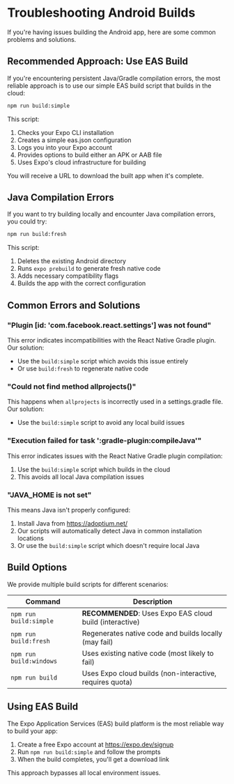 # Troubleshooting Android Builds

If you're having issues building the Android app, here are some common problems and solutions.

## Recommended Approach: Use EAS Build

If you're encountering persistent Java/Gradle compilation errors, the most reliable approach is to use our simple EAS build script that builds in the cloud:

```bash
npm run build:simple
```

This script:
1. Checks your Expo CLI installation
2. Creates a simple eas.json configuration
3. Logs you into your Expo account
4. Provides options to build either an APK or AAB file
5. Uses Expo's cloud infrastructure for building

You will receive a URL to download the built app when it's complete.

## Java Compilation Errors

If you want to try building locally and encounter Java compilation errors, you could try:

```bash
npm run build:fresh
```

This script:
1. Deletes the existing Android directory
2. Runs `expo prebuild` to generate fresh native code
3. Adds necessary compatibility flags
4. Builds the app with the correct configuration

## Common Errors and Solutions

### "Plugin [id: 'com.facebook.react.settings'] was not found"

This error indicates incompatibilities with the React Native Gradle plugin. Our solution:
- Use the `build:simple` script which avoids this issue entirely
- Or use `build:fresh` to regenerate native code

### "Could not find method allprojects()"

This happens when `allprojects` is incorrectly used in a settings.gradle file. Our solution:
- Use the `build:simple` script to avoid any local build issues

### "Execution failed for task ':gradle-plugin:compileJava'"

This error indicates issues with the React Native Gradle plugin compilation:
1. Use the `build:simple` script which builds in the cloud
2. This avoids all local Java compilation issues

### "JAVA_HOME is not set"

This means Java isn't properly configured:
1. Install Java from https://adoptium.net/
2. Our scripts will automatically detect Java in common installation locations
3. Or use the `build:simple` script which doesn't require local Java

## Build Options

We provide multiple build scripts for different scenarios:

| Command | Description |
|---------|-------------|
| `npm run build:simple` | **RECOMMENDED**: Uses Expo EAS cloud build (interactive) |
| `npm run build:fresh` | Regenerates native code and builds locally (may fail) |
| `npm run build:windows` | Uses existing native code (most likely to fail) |
| `npm run build` | Uses Expo cloud builds (non-interactive, requires quota) |

## Using EAS Build

The Expo Application Services (EAS) build platform is the most reliable way to build your app:

1. Create a free Expo account at https://expo.dev/signup
2. Run `npm run build:simple` and follow the prompts
3. When the build completes, you'll get a download link

This approach bypasses all local environment issues.
